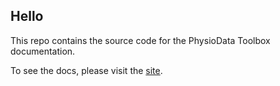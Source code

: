 ## Hello ##
This repo contains the source code for the PhysioData Toolbox documentation.

To see the docs, please visit the [site](https://physiodatatoolbox.leidenuniv.nl/).